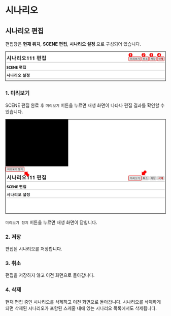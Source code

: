 # 시나리오

## 시나리오 편집
편집창은 **현재 위치**, **SCENE 편집**, **시나리오 설정** 으로 구성되어 있습니다.

<img src="./img/scenarioEditor.jpg" style="border: 1px solid"/>

### 1. 미리보기
SCENE 편집 완료 후 `미리보기` 버튼을 누르면 재생 화면이 나타나 편집 결과를 확인할 수 있습니다.

<img src="./img/previewScenario.jpg" style="border: 1px solid"/>

`미리보기 정지` 버튼을 누르면 재생 화면이 닫힙니다.

### 2. 저장
편집된 시나리오를 저장합니다.

### 3. 취소
편집을 저장하지 않고 이전 화면으로 돌아갑니다.

### 4. 삭제
현재 편집 중인 시나리오를 삭제하고 이전 화면으로 돌아갑니다.
시나리오를 삭제하게 되면 삭제된 시나리오가 포함된 스케줄 내에 있는 시나리오 목록에서도 삭제됩니다.
